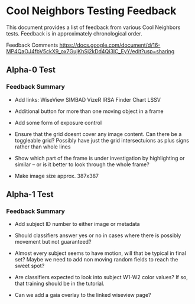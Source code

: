 # Cool Neighbors Testing Feedback
This document provides a list of feedback from various Cool Neighbors tests. Feedback is in approximately chronological order.

Feedback Comments
https://docs.google.com/document/d/16-MP4QaOJ4fbV5ckX9_ox7GujKhSj2kDd4Qi3IC_EyY/edit?usp=sharing


## Alpha-0 Test

### **Feedback Summary**
* Add links: 
    WiseView
    SIMBAD
    VizeR
    IRSA Finder Chart
    LSSV

* Additional button for more than one moving object in a frame

* Add some form of exposure control

* Ensure that the grid doesnt cover any image content. Can there be a toggleable grid? Possibly have just the grid intersectuions as plus signs rather than whole lines

* Show which part of the frame is under investigation by highlighting or similar – or is it better to look through the whole frame?

* Make image size approx. 387x387



## Alpha-1 Test

### **Feedback Summary**
* Add subject ID number to either image or metadata

* Should classifiers answer yes or no in cases where there is possibly movement but not guaranteed?

* Almost every subject seems to have motion, will that be typical in final set? Maybe we need to add non moving random fields to reach the sweet spot?

* Are classifiers expected to look into subject W1-W2 color values? If so, that training should be in the tutorial.

* Can we add a gaia overlay to the linked wiseview page?


